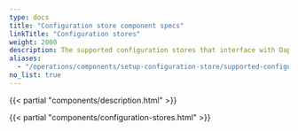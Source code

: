 ```yaml
---
type: docs
title: "Configuration store component specs"
linkTitle: "Configuration stores"
weight: 2000
description: The supported configuration stores that interface with Dapr
aliases:
  - "/operations/components/setup-configuration-store/supported-configuration-stores/"
no_list: true
---
```


{{< partial "components/description.html" >}}

{{< partial "components/configuration-stores.html" >}}
